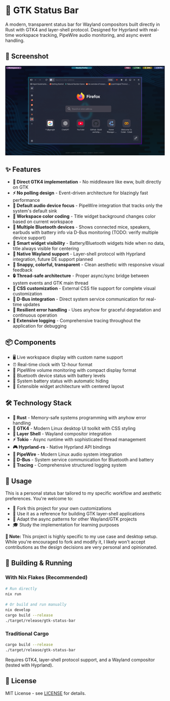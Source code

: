 # 🚀 GTK Status Bar

A modern, transparent status bar for Wayland compositors built directly in Rust with GTK4 and layer-shell protocol. Designed for Hyprland with real-time workspace tracking, PipeWire audio monitoring, and async event handling.

## 📸 Screenshot

![GTK Status Bar](assets/bar.png)

## ✨ Features

- **🎯 Direct GTK4 implementation** - No middleware like eww, built directly on GTK
- **⚡ No polling design** - Event-driven architecture for blazingly fast performance
- **🎵 Default audio device focus** - PipeWire integration that tracks only the system's default sink
- **🎨 Workspace color coding** - Title widget background changes color based on current workspace
- **📱 Multiple Bluetooth devices** - Shows connected mice, speakers, earbuds with battery info via D-Bus monitoring (TODO: verify multiple device support)
- **🔋 Smart widget visibility** - Battery/Bluetooth widgets hide when no data, title always visible for centering
- **🐧 Native Wayland support** - Layer-shell protocol with Hyprland integration, future DE support planned
- **🌟 Snappy, colorful, transparent** - Clean aesthetic with responsive visual feedback
- **🔒 Thread-safe architecture** - Proper async/sync bridge between system events and GTK main thread
- **🎨 CSS customization** - External CSS file support for complete visual customization
- **📡 D-Bus integration** - Direct system service communication for real-time updates
- **🔧 Resilient error handling** - Uses anyhow for graceful degradation and continuous operation
- **📝 Extensive logging** - Comprehensive tracing throughout the application for debugging

## 📦 Components

- 🖥️ Live workspace display with custom name support
- ⏰ Real-time clock with 12-hour format
- 🎵 PipeWire volume monitoring with compact display format
- 📱 Bluetooth device status with battery levels
- 🔋 System battery status with automatic hiding
- 🧩 Extensible widget architecture with centered layout

## 🛠️ Technology Stack

- **🦀 Rust** - Memory-safe systems programming with anyhow error handling
- **🎨 GTK4** - Modern Linux desktop UI toolkit with CSS styling
- **🌊 Layer Shell** - Wayland compositor integration
- **⚡ Tokio** - Async runtime with sophisticated thread management
- **🎮 Hyprland-rs** - Native Hyprland API bindings
- **🎵 PipeWire** - Modern Linux audio system integration
- **🚌 D-Bus** - System service communication for Bluetooth and battery
- **📝 Tracing** - Comprehensive structured logging system

## 🚀 Usage

This is a personal status bar tailored to my specific workflow and aesthetic preferences. You're welcome to:

- 🍴 Fork this project for your own customizations
- 📖 Use it as a reference for building GTK layer-shell applications
- 🔄 Adapt the async patterns for other Wayland/GTK projects
- 🎓 Study the implementation for learning purposes

**📝 Note:** This project is highly specific to my use case and desktop setup. While you're encouraged to fork and modify it, I likely won't accept contributions as the design decisions are very personal and opinionated.

## 🔨 Building & Running

### With Nix Flakes (Recommended)

```bash
# Run directly
nix run

# Or build and run manually
nix develop
cargo build --release
./target/release/gtk-status-bar
```

### Traditional Cargo

```bash
cargo build --release
./target/release/gtk-status-bar
```

Requires GTK4, layer-shell protocol support, and a Wayland compositor (tested with Hyprland).

## 📄 License

MIT License - see [LICENSE](LICENSE) for details.